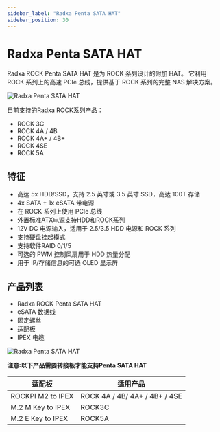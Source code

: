 ```yaml
---
sidebar_label: "Radxa Penta SATA HAT"
sidebar_position: 30
---
```


# Radxa Penta SATA HAT

Radxa ROCK Penta SATA HAT 是为 ROCK 系列设计的附加 HAT。 它利用 ROCK 系列上的高速 PCIe 总线，提供基于 ROCK 系列的完整 NAS 解决方案。

![Radxa Penta SATA HAT](/img/accessories/penta-sata-hat-1.webp)

目前支持的Radxa ROCK系列产品：

- ROCK 3C
- ROCK 4A / 4B
- ROCK 4A+ / 4B+
- ROCK 4SE
- ROCK 5A

## 特征

- 高达 5x HDD/SSD，支持 2.5 英寸或 3.5 英寸 SSD，高达 100T 存储
- 4x SATA + 1x eSATA 带电源
- 在 ROCK 系列上使用 PCIe 总线
- 外置标准ATX电源支持HDD和ROCK系列
- 12V DC 电源输入，适用于 2.5/3.5 HDD 电源和 ROCK 系列
- 支持硬盘挂起模式
- 支持软件RAID 0/1/5
- 可选的 PWM 控制风扇用于 HDD 热量分配
- 用于 IP/存储信息的可选 OLED 显示屏

## 产品列表

- Radxa ROCK Penta SATA HAT
- eSATA 数据线
- 固定螺丝
- 适配板
- IPEX 电缆

![Radxa Penta SATA HAT](/img/accessories/penta-sata-hat-2.webp)

**注意꞉以下产品需要转接板才能支持Penta SATA HAT**

| 适配板            | 适用产品                      |
| ----------------- | ----------------------------- |
| ROCKPI M2 to IPEX | ROCK 4A / 4B/ 4A+ / 4B+ / 4SE |
| M.2 M Key to IPEX | ROCK3C                        |
| M.2 E Key to IPEX | ROCK5A                        |
